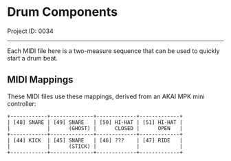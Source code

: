 # Drum Components

Project ID: 0034

-----

Each MIDI file here is a two-measure sequence that can be used to quickly start a drum beat.

## MIDI Mappings

These MIDI files use these mappings, derived from an AKAI MPK mini controller: 

```
+------------+--------------+-------------+-------------+
| [48] SNARE | [49] SNARE   | [50] HI-HAT | [51] HI-HAT |
|            |      (GHOST) |      CLOSED |      OPEN   |
+------------+--------------+-------------+-------------+
| [44] KICK  | [45] SNARE   | [46] ???    | [47] RIDE   |
|            |      (STICK) |             |             |
+------------+--------------+-------------+-------------+
```
